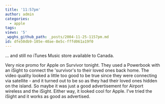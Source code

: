 ```yaml
---
title: '11:57pm'
author: admin
categories:
  - apple
tags: 
views: '5'
_wpghs_github_path: _posts/2004-11-25-1157pm.md
id: dfe50db9-105e-40ae-8e5c-fffd061a19f0
---
```

<p>... and still no iTunes Music store available to Canada.</p>
<p>Very nice promo for Apple on Survivor tonight.  They used a Powerbook with an iSight to connect the 'survivor's to their loved ones back home.  The video quality looked a little too good to be true since they were connecting via satellite - and it turned out to be so as they had their loved ones hidden on the island.  So maybe it was just a good advertisement for Airport wireless and the iSight.  Either way, it looked cool for Apple.  I've tried the iSight and it works as good as advertised.</p>
